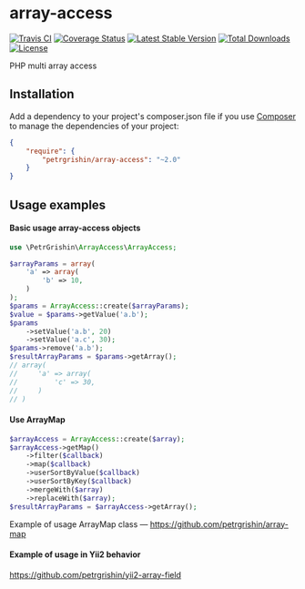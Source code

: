 array-access
============
[![Travis CI](https://travis-ci.org/petrgrishin/array-access.png "Travis CI")](https://travis-ci.org/petrgrishin/array-access)
[![Coverage Status](https://coveralls.io/repos/petrgrishin/array-access/badge.png?branch=master)](https://coveralls.io/r/petrgrishin/array-access?branch=master)
[![Latest Stable Version](https://poser.pugx.org/petrgrishin/array-access/v/stable.svg)](https://packagist.org/packages/petrgrishin/array-access)
[![Total Downloads](https://poser.pugx.org/petrgrishin/array-access/downloads.svg)](https://packagist.org/packages/petrgrishin/array-access)
[![License](https://poser.pugx.org/petrgrishin/array-access/license.svg)](https://packagist.org/packages/petrgrishin/array-access)

PHP multi array access

Installation
------------
Add a dependency to your project's composer.json file if you use [Composer](http://getcomposer.org/) to manage the dependencies of your project:
```json
{
    "require": {
        "petrgrishin/array-access": "~2.0"
    }
}
```

Usage examples
--------------
#### Basic usage array-access objects
```php
use \PetrGrishin\ArrayAccess\ArrayAccess;

$arrayParams = array(
    'a' => array(
        'b' => 10,
    )
);
$params = ArrayAccess::create($arrayParams);
$value = $params->getValue('a.b');
$params
    ->setValue('a.b', 20)
    ->setValue('a.c', 30);
$params->remove('a.b');
$resultArrayParams = $params->getArray();
// array(
//     'a' => array(
//         'c' => 30,
//     )
// )
```

#### Use ArrayMap
```php
$arrayAccess = ArrayAccess::create($array);
$arrayAccess->getMap()
    ->filter($callback)
    ->map($callback)
    ->userSortByValue($callback)
    ->userSortByKey($callback)
    ->mergeWith($array)
    ->replaceWith($array);
$resultArrayParams = $arrayAccess->getArray();
```
Example of usage ArrayMap class — https://github.com/petrgrishin/array-map

#### Example of usage in Yii2 behavior
https://github.com/petrgrishin/yii2-array-field
